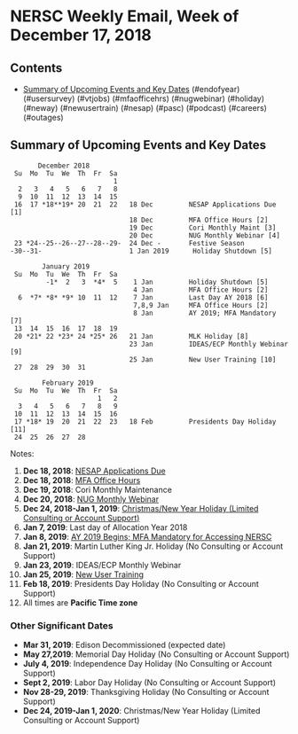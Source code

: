 # NERSC Weekly Email, Week of December 17, 2018 #

## Contents ## 

- [Summary of Upcoming Events and Key Dates](#dates)
(#endofyear)
(#usersurvey)
(#vtjobs)
(#mfaofficehrs)
(#nugwebinar)
(#holiday)
(#neway)
(#newusertrain)
(#nesap)
(#pasc)
(#podcast)
(#careers)
(#outages)

## Summary of Upcoming Events and Key Dates <a name="dates"/> ##

           December 2018   
     Su  Mo  Tu  We  Th  Fr  Sa
                              1 
      2   3   4   5   6   7   8 
      9  10  11  12  13  14  15   
     16  17 *18**19* 20  21  22   18 Dec         NESAP Applications Due [1]
                                  18 Dec         MFA Office Hours [2]
                                  19 Dec         Cori Monthly Maint [3]
                                  20 Dec         NUG Monthly Webinar [4]
     23 *24--25--26--27--28--29-  24 Dec -       Festive Season 
    -30--31-                      1 Jan 2019      Holiday Shutdown [5]

            January 2019
     Su  Mo  Tu  We  Th  Fr  Sa
             -1*  2   3  *4*  5    1 Jan         Holiday Shutdown [5]
                                   4 Jan         MFA Office Hours [2] 
      6  *7* *8* *9* 10  11  12    7 Jan         Last Day AY 2018 [6] 
                                   7,8,9 Jan     MFA Office Hours [2] 
                                   8 Jan         AY 2019; MFA Mandatory [7] 
     13  14  15  16  17  18  19
     20 *21* 22 *23* 24 *25* 26   21 Jan         MLK Holiday [8]
                                  23 Jan         IDEAS/ECP Monthly Webinar [9]
                                  25 Jan         New User Training [10]
     27  28  29  30  31

            February 2019
     Su  Mo  Tu  We  Th  Fr  Sa
                          1   2
      3   4   5   6   7   8   9
     10  11  12  13  14  15  16
     17 *18* 19  20  21  22  23   18 Feb         Presidents Day Holiday [11]
     24  25  26  27  28

Notes:

1. **Dec 18, 2018**: [NESAP Applications Due](#nesap)
2. **Dec 18, 2018**: [MFA Office Hours](#mfaofficehrs)
3. **Dec 19, 2018**: Cori Monthly Maintenance
4. **Dec 20, 2018**: [NUG Monthly Webinar](#nugwebinar)
5. **Dec 24, 2018-Jan 1, 2019**: [Christmas/New Year Holiday (Limited Consulting or Account Support)](#holiday)
6. **Jan 7, 2019**: Last day of Allocation Year 2018
7. **Jan 8, 2019**: [AY 2019 Begins; MFA Mandatory for Accessing NERSC](#neway)
8. **Jan 21, 2019**: Martin Luther King Jr. Holiday (No Consulting or Account Support)
9. **Jan 23, 2019**: IDEAS/ECP Monthly Webinar
10. **Jan 25, 2019**: [New User Training](#newusertrain)
11. **Feb 18, 2019**: Presidents Day Holiday (No Consulting or Account Support)
12. All times are **Pacific Time zone**


### Other Significant Dates ###
- **Mar 31, 2019**: Edison Decommissioned (expected date)
- **May 27,2019**: Memorial Day Holiday (No Consulting or Account Support)
- **July 4, 2019**: Independence Day Holiday (No Consulting or Account Support)
- **Sept 2, 2019**: Labor Day Holiday (No Consulting or Account Support)
- **Nov 28-29, 2019**: Thanksgiving Holiday (No Consulting or Account Support)
- **Dec 24, 2019-Jan 1, 2020**: Christmas/New Year Holiday (Limited Consulting or Account Support)

